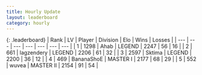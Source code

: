 ```yaml
---
title: Hourly Update
layout: leaderboard
category: hourly
---
```


{: .leaderboard}
| Rank | LV | Player | Division | Elo | Wins | Losses |
| --- | --- | --- | --- | --- | --- | --- |
| <span data-change="0">1</span> | 1298 | <span title="ID: 402846">Ahab</span> | LEGEND | <span data-change="0">2247</span> | <span data-change="0">56</span> | <span data-change="0">16</span> |
| <span data-change="0">2</span> | 661 | <span title="ID: 628282">lagzendery</span> | LEGEND | <span data-change="0">2206</span> | <span data-change="0">61</span> | <span data-change="0">32</span> |
| <span data-change="0">3</span> | 2597 | <span title="ID: 353063">Sktima</span> | LEGEND | <span data-change="0">2200</span> | <span data-change="0">36</span> | <span data-change="0">12</span> |
| <span data-change="0">4</span> | 469 | <span title="ID: 596014">BananaShoE</span> | MASTER I | <span data-change="0">2177</span> | <span data-change="0">68</span> | <span data-change="0">29</span> |
| <span data-change="0">5</span> | 552 | <span title="ID: 740957">wuvea</span> | MASTER II | <span data-change="0">2154</span> | <span data-change="0">91</span> | <span data-change="0">54</span> |